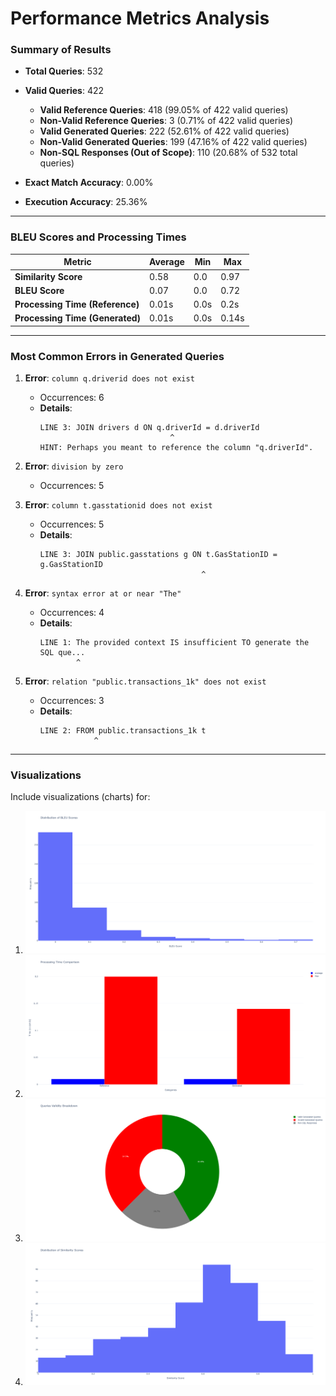 # Performance Metrics Analysis

### Summary of Results

- **Total Queries**: 532
- **Valid Queries**: 422
  - **Valid Reference Queries**: 418 (99.05% of 422 valid queries)
  - **Non-Valid Reference Queries**: 3 (0.71% of 422 valid queries)
  - **Valid Generated Queries**: 222 (52.61% of 422 valid queries)
  - **Non-Valid Generated Queries**: 199 (47.16% of 422 valid queries)
  - **Non-SQL Responses (Out of Scope)**: 110 (20.68% of 532 total queries)

- **Exact Match Accuracy**: 0.00%
- **Execution Accuracy**: 25.36%

---

### BLEU Scores and Processing Times

| Metric                      | Average | Min   | Max   |
|-----------------------------|---------|-------|-------|
| **Similarity Score**        | 0.58    | 0.0   | 0.97  |
| **BLEU Score**              | 0.07    | 0.0   | 0.72  |
| **Processing Time (Reference)** | 0.01s   | 0.0s  | 0.2s  |
| **Processing Time (Generated)** | 0.01s   | 0.0s  | 0.14s |

---

### Most Common Errors in Generated Queries

1. **Error**: `column q.driverid does not exist`
   - Occurrences: 6
   - **Details**:
     ```
     LINE 3: JOIN drivers d ON q.driverId = d.driverId
                                  ^
     HINT: Perhaps you meant to reference the column "q.driverId".
     ```

2. **Error**: `division by zero`
   - Occurrences: 5

3. **Error**: `column t.gasstationid does not exist`
   - Occurrences: 5
   - **Details**:
     ```
     LINE 3: JOIN public.gasstations g ON t.GasStationID = g.GasStationID
                                         ^
     ```

4. **Error**: `syntax error at or near "The"`
   - Occurrences: 4
   - **Details**:
     ```
     LINE 1: The provided context IS insufficient TO generate the SQL que...
             ^
     ```

5. **Error**: `relation "public.transactions_1k" does not exist`
   - Occurrences: 3
   - **Details**:
     ```
     LINE 2: FROM public.transactions_1k t
                 ^
     ```

---

### Visualizations

Include visualizations (charts) for:
1. ![Distribution of BLEU Scores](performance_measure/graphical_charts/BLEU_score_distribution.png)
2. ![Processing Time Comparison](performance_measure/graphical_charts/Processing_time_comparison.png)
3. ![Queries Validation Breakdown](performance_measure/graphical_charts/Queries_validation_breakdown.png)
4. ![Similarity Score Distribution](performance_measure/graphical_charts/Similarity_score_distribution.png)

```markdown